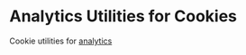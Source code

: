 # Analytics Utilities for Cookies

Cookie utilities for [analytics](https://www.npmjs.com/package/analytics)
